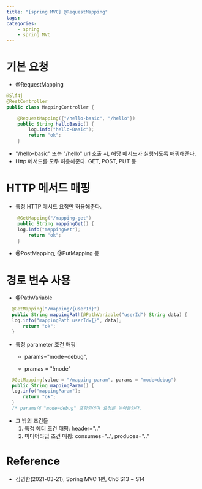 ```yaml
---
title: "[spring MVC] @RequestMapping" 
tags:
categories:
	- spring
	- spring MVC
---
```

# 기본 요청
* @RequestMapping
```java
@Slf4j
@RestController
public class MappingController {

    @RequestMapping({"/hello-basic", "/hello"})
    public String helloBasic() {
        log.info("hello-Basic");
        return "ok";
    }
```
 * "/hello-basic" 또는 "/hello" url 호출 시, 해당 메서드가 실행되도록 매핑해준다.
 * Http 메서드를 모두 허용해준다. GET, POST, PUT 등

 # HTTP 메서드 매핑
 * 특정 HTTP 메서드 요청만 허용해준다.
```java
    @GetMapping("/mapping-get")
    public String mappingGet() {
    log.info("mappingGet");
        return "ok";
    }
```
* @PostMapping, @PutMapping 등

# 경로 변수 사용
* @PathVariable
```java
  @GetMapping("/mapping/{userId}")
  public String mappingPath(@PathVariable("userId") String data) {
  log.info("mappingPath userId={}", data);
      return "ok";
  }
```
* 특정 parameter 조건 매핑

  * params="mode=debug",

  * pramas = "!mode"

```java
  @GetMapping(value = "/mapping-param", params = "mode=debug")
  public String mappingParam() {
  log.info("mappingParam");
      return "ok";
  }
  /* params에 "mode=debug" 포함되어야 요청을 받아들인다.
```
* 그 밖의 조건들
  1. 특정 헤더 조건 매핑: header=".."
  2. 미디어타입 조건 매핑: consumes="..", produces=".."

# Reference
* 김영한(2021-03-21), Spring MVC 1편, Ch6 S13 ~ S14

 
